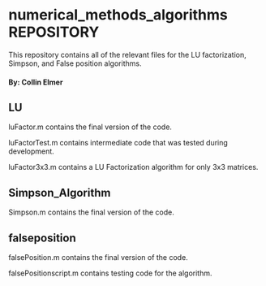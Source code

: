 # numerical_methods_algorithms REPOSITORY

This repository contains all of the relevant files for the LU factorization, Simpson, and False position algorithms.

#### By: Collin Elmer

## LU

luFactor.m contains the final version of the code.

luFactorTest.m contains intermediate code that was tested during development.

luFactor3x3.m contains a LU Factorization algorithm for only 3x3 matrices.

## Simpson_Algorithm

Simpson.m contains the final version of the code.

## falseposition

falsePosition.m contains the final version of the code.

falsePositionscript.m contains testing code for the algorithm.
